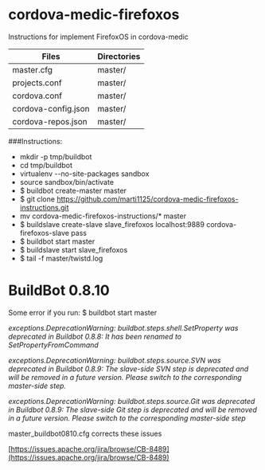 # cordova-medic-firefoxos
Instructions for implement FirefoxOS in cordova-medic

Files                    | Directories
-------------------------| -------------
master.cfg               | master/
projects.conf            | master/
cordova.conf             | master/
cordova-config.json      | master/
cordova-repos.json       | master/


###Instructions:

* mkdir -p tmp/buildbot
* cd tmp/buildbot
* virtualenv --no-site-packages sandbox
* source sandbox/bin/activate
* $ buildbot create-master master
* $ git clone https://github.com/marti1125/cordova-medic-firefoxos-instructions.git
* mv cordova-medic-firefoxos-instructions/* master
* $ buildslave create-slave slave_firefoxos localhost:9889 cordova-firefoxos-slave pass
* $ buildbot start master
* $ buildslave start slave_firefoxos
* $ tail -f master/twistd.log


# BuildBot 0.8.10

Some error if you run: $ buildbot start master

*exceptions.DeprecationWarning: buildbot.steps.shell.SetProperty was deprecated in Buildbot 0.8.8: It has been renamed to SetPropertyFromCommand*

*exceptions.DeprecationWarning: buildbot.steps.source.SVN was deprecated in Buildbot 0.8.9: The slave-side SVN step is deprecated and will be removed in a future version.  Please switch to the corresponding master-side step.*

*exceptions.DeprecationWarning: buildbot.steps.source.Git was deprecated in Buildbot 0.8.9: The slave-side Git step is deprecated and will be removed in a future version.  Please switch to the corresponding master-side step*


master_buildbot0810.cfg corrects these issues

[https://issues.apache.org/jira/browse/CB-8489](https://issues.apache.org/jira/browse/CB-8489)
